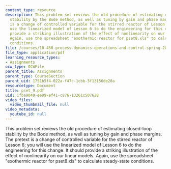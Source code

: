 ```yaml
---
content_type: resource
description: This problem set reviews the old procedure of estimating closed-loop
  stability by the Bode method, as well as tuning by gain and phase margins. The pretext
  is a change of controlled variable for the stirred reactor of Lesson 6; you will
  use the linearized model of Lesson 6 to do the engineering for this change. It should
  provide a striking illustration of the effect of nonlinearity on our linear models.
  Again, use the spreadsheet "exothermic reactor for pset8.xls" to calculate steady-state
  conditions.
file: /courses/10-450-process-dynamics-operations-and-control-spring-2006/1fba9049ee99ef41c87613261c507628_pset_9.pdf
file_type: application/pdf
learning_resource_types:
- Assignments
ocw_type: OCWFile
parent_title: Assignments
parent_type: CourseSection
parent_uid: 1751b5f4-022a-f47c-1cbb-3f13156de20a
resourcetype: Document
title: pset_9.pdf
uid: 1fba9049-ee99-ef41-c876-13261c507628
video_files:
  video_thumbnail_file: null
video_metadata:
  youtube_id: null
---
```

This problem set reviews the old procedure of estimating closed-loop stability by the Bode method, as well as tuning by gain and phase margins. The pretext is a change of controlled variable for the stirred reactor of Lesson 6; you will use the linearized model of Lesson 6 to do the engineering for this change. It should provide a striking illustration of the effect of nonlinearity on our linear models. Again, use the spreadsheet "exothermic reactor for pset8.xls" to calculate steady-state conditions.

